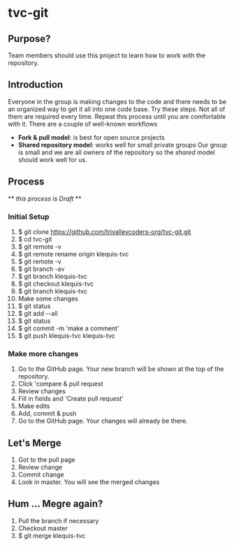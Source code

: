 # tvc-git
## Purpose?
Team members should use this project to learn how to work with the repository.
## Introduction
Everyone in the group is making changes to the code and there needs to be an organized way to get it all into one code base.
Try these steps. Not all of them are required every time. Repeat this process until you are comfortable with it.
There are a couple of well-known workflows
- **Fork & pull model**: is best for open source projects
- **Shared repository model**: works well for small private groups
Our group is small and we are all owners of the repository so the _shared_ model should work well for us.

## Process
** _this process is Draft_ **
### Initial Setup
1. $ git clone  https://github.com/trivalleycoders-org/tvc-git.git
2. $ cd tvc-git
3. $ git remote -v
4. $ git remote rename origin klequis-tvc
5. $ git remote -v
6. $ git branch -av
7. $ git branch klequis-tvc
8. $ git checkout klequis-tvc
9. $ git branch klequis-tvc
10. Make some changes
11. $ git status
12. $ git add --all
13. $ git status
14. $ git commit -m 'make a comment'
15. $ git push klequis-tvc klequis-tvc


### Make more changes
1. Go to the GitHub page. Your new branch will be shown at the top of the repository.
2. Click 'compare & pull request
3. Review changes
4. Fill in fields and 'Create pull request'
5. Make edits
7. Add, commit & push
8. Go to the GitHub page. Your changes will already be there.

## Let's Merge
1. Got to the pull page
2. Review change
3. Commit change
4. Look in master. You will see the merged changes

## Hum ... Megre again?
1. Pull the branch if necessary
2. Checkout master
3. $ git merge klequis-tvc
